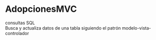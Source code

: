 # AdopcionesMVC
consultas SQL </br>
Busca y actualiza datos de una tabla siguiendo el patrón modelo-vista-controlador
